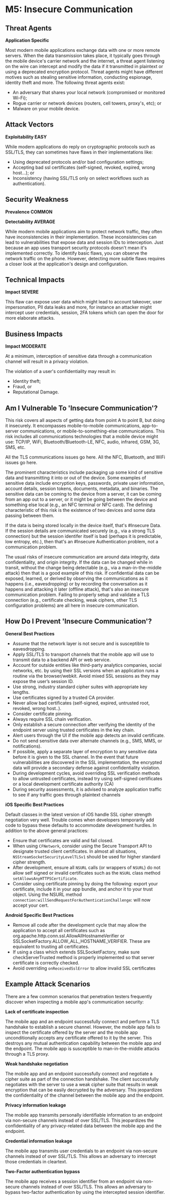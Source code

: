 # M5: Insecure Communication

## Threat Agents

**Application Specific**

Most modern mobile applications exchange data with one or more remote servers. When the data transmission takes place, it typically goes through the mobile device's carrier network and the internet, a threat agent listening on the wire can intercept and modify the data if it transmitted in plaintext or using a deprecated encryption protocol. Threat agents might have different motives such as stealing sensitive information, conducting espionage, identity theft and more. The following threat agents exist:

- An adversary that shares your local network (compromised or monitored Wi-Fi);
- Rogue carrier or network devices (routers, cell towers, proxy's, etc); or
- Malware on your mobile device.

## Attack Vectors

**Exploitability EASY**

While modern applications do reply on cryptographic protocols such as SSL/TLS, they can sometimes have flaws in their implementations like: 

* Using deprecated protocols and/or bad configuration settings;
* Accepting bad ssl certificates (self-signed, revoked, expired, wrong host...); or
* Inconsistency (having SSL/TLS only on select workflows such as authentication).

## Security Weakness

**Prevalence COMMON** 

**Detectability AVERAGE**

While modern mobile applications aim to protect network traffic, they often have inconsistencies in their implementation. These inconsistencies can lead to vulnerabilities that expose data and session IDs to interception. Just because an app uses transport security protocols doesn't mean it's implemented correctly. To identify basic flaws, you can observe the network traffic on the phone. However, detecting more subtle flaws requires a closer look at the application's design and configuration.

## Technical Impacts

**Impact SEVERE**

This flaw can expose user data which might lead to account takeover, user impersonation, PII data leaks and more, for instance an attacker might intercept user credentials, session, 2FA tokens which can open the door for more elaborate attacks.   

## Business Impacts

**Impact MODERATE** 

At a minimum, interception of sensitive data through a communication channel will result in a privacy violation.

The violation of a user's confidentiality may result in:

* Identity theft;
* Fraud, or
* Reputational Damage.

## Am I Vulnerable To 'Insecure Communication'?

This risk covers all aspects of getting data from point A to point B, but doing it insecurely. It encompasses mobile-to-mobile communications, app-to-server communications, or mobile-to-something-else communications. This risk includes all communications technologies that a mobile device might use: TCP/IP, WiFi, Bluetooth/Bluetooth-LE, NFC, audio, infrared, GSM, 3G, SMS, etc.

All the TLS communications issues go here. All the NFC, Bluetooth, and WiFi issues go here.

The prominent characteristics include packaging up some kind of sensitive data and transmitting it into or out of the device. Some examples of sensitive data include encryption keys, passwords, private user information, account details, session tokens, documents, metadata, and binaries. The sensitive data can be coming to the device from a server, it can be coming from an app out to a server, or it might be going between the device and something else local (e.g., an NFC terminal or NFC card). The defining characteristic of this risk is the existence of two devices and some data passing between them.

If the data is being stored locally in the device itself, that's #Insecure Data. If the session details are communicated securely (e.g., via a strong TLS connection) but the session identifer itself is bad (perhaps it is predictable, low entropy, etc.), then that's an #Insecure Authentication problem, not a communication problem.

The usual risks of insecure communication are around data integrity, data confidentiality, and origin integrity. If the data can be changed while in transit, without the change being detectable (e.g., via a man-in-the-middle attack) then that is a good example of this risk. If confidential data can be exposed, learned, or derived by observing the communications as it happens (i.e., eavesdropping) or by recording the conversation as it happens and attacking it later (offline attack), that's also an insecure communication problem. Failing to properly setup and validate a TLS connection (e.g., certificate checking, weak ciphers, other TLS configuration problems) are all here in insecure communication.

## How Do I Prevent 'Insecure Communication'?

**General Best Practices**

* Assume that the network layer is not secure and is susceptible to eavesdropping.
* Apply SSL/TLS to transport channels that the mobile app will use to transmit data to a backend API or web service.
* Account for outside entities like third-party analytics companies, social networks, etc. by using their SSL versions when an application runs a routine via the browser/webkit. Avoid mixed SSL sessions as they may expose the user’s session ID.
* Use strong, industry standard cipher suites with appropriate key lengths.
* Use certificates signed by a trusted CA provider.
* Never allow bad certificates (self-signed, expired, untrusted root, revoked, wrong host..).
* Consider certificate pinning.
* Always require SSL chain verification.
* Only establish a secure connection after verifying the identity of the endpoint server using trusted certificates in the key chain.
* Alert users through the UI if the mobile app detects an invalid certificate.
* Do not send sensitive data over alternate channels (e.g., SMS, MMS, or notifications).
* If possible, apply a separate layer of encryption to any sensitive data before it is given to the SSL channel. In the event that future vulnerabilities are discovered in the SSL implementation, the encrypted data will provide a secondary defense against confidentiality violation.
* During development cycles, avoid overriding SSL verification methods to allow untrusted certificates, instead try using self-signed certificates or a local development certificate authority (CA)
* During security assessments, it is advised to analyze application traffic to see if any traffic goes through plaintext channels  

**iOS Specific Best Practices**

Default classes in the latest version of iOS handle SSL cipher strength negotiation very well. Trouble comes when developers temporarily add code to bypass these defaults to accommodate development hurdles. In addition to the above general practices:

* Ensure that certificates are valid and fail closed.
* When using `CFNetwork`, consider using the Secure Transport API to designate trusted client certificates. In almost all situations, `NSStreamSocketSecurityLevelTLSv1` should be used for higher standard cipher strength.
* After development, ensure all `NSURL` calls (or wrappers of `NSURL`) do not allow self signed or invalid certificates such as the `NSURL` class method `setAllowsAnyHTTPSCertificate`.
* Consider using certificate pinning by doing the following: export your certificate, include it in your app bundle, and anchor it to your trust object. Using the NSURL method `connection:willSendRequestForAuthenticationChallenge`: will now accept your cert.

**Android Specific Best Practices**

* Remove all code after the development cycle that may allow the application to accept all certificates such as org.apache.http.conn.ssl.AllowAllHostnameVerifier or SSLSocketFactory.ALLOW_ALL_HOSTNAME_VERIFIER. These are equivalent to trusting all certificates.
* If using a class which extends SSLSocketFactory, make sure checkServerTrusted method is properly implemented so that server certificate is correctly checked.
* Avoid overriding `onReceivedSslError` to allow invalid SSL certificates

## Example Attack Scenarios

There are a few common scenarios that penetration testers frequently discover when inspecting a mobile app's communication security:

**Lack of certificate inspection**

 The mobile app and an endpoint successfully connect and perform a TLS handshake to establish a secure channel. However, the mobile app fails to inspect the certificate offered by the server and the mobile app unconditionally accepts any certificate offered to it by the server. This destroys any mutual authentication capability between the mobile app and the endpoint. The mobile app is susceptible to man-in-the-middle attacks through a TLS proxy.

**Weak handshake negotiation**

 The mobile app and an endpoint successfully connect and negotiate a cipher suite as part of the connection handshake. The client successfully negotiates with the server to use a weak cipher suite that results in weak encryption that can be easily decrypted by the adversary. This jeopardizes the confidentiality of the channel between the mobile app and the endpoint.

**Privacy information leakage**

 The mobile app transmits personally identifiable information to an endpoint via non-secure channels instead of over SSL/TLS. This jeopardizes the confidentiality of any privacy-related data between the mobile app and the endpoint.

**Credential information leakage**

 The mobile app transmits user credentials to an endpoint via non-secure channels instead of over SSL/TLS. This allows an adversary to intercept those credentials in cleartext.

**Two-Factor authentication bypass**

 The mobile app receives a session identifier from an endpoint via non-secure channels instead of over SSL/TLS. This allows an adversary to bypass two-factor authentication by using the intercepted session identifier.

<!--
## References

- OWASP
  - [OWASP](https://www.owasp.org/)
- External
  - [External References](http://cwe.mitre.org/)
-->
